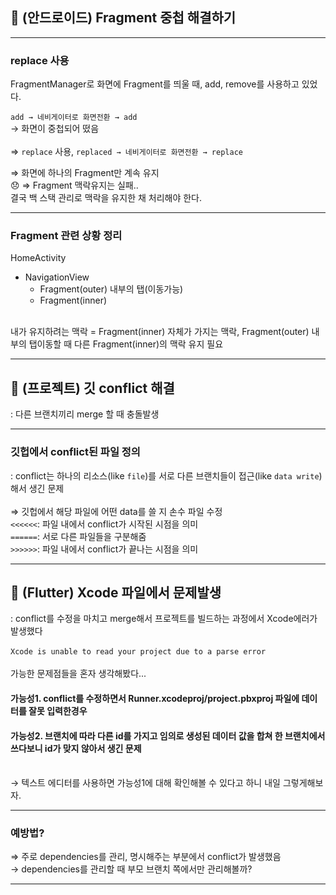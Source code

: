 ## 🎯 (안드로이드) Fragment 중첩 해결하기
___
### replace 사용
FragmentManager로 화면에 Fragment를 띄울 때,  add, remove를 사용하고 있었다.  

`add → 네비게이터로 화면전환 → add`  
→ 화면이 중첩되어 떴음  
<br>
⇒ `replace` 사용, `replaced → 네비게이터로 화면전환 → replace`  

⇒ 화면에 하나의 Fragment만 계속 유지  
😞 ⇒ Fragment 맥락유지는 실패..  
결국 백 스택 관리로 맥락을 유지한 채 처리해야 한다.  
___
### Fragment 관련 상황 정리

HomeActivity
 - NavigationView
	- Fragment(outer) 내부의 탭(이동가능)
	- Fragment(inner)
<br>
내가 유지하려는 맥락 = Fragment(inner) 자체가 가지는 맥락,  
Fragment(outer) 내부의 탭이동할 때 다른 Fragment(inner)의 맥락 유지 필요

___
## 🎯 (프로젝트) 깃 conflict 해결
: 다른 브랜치끼리 merge 할 때 충돌발생
___
### 깃헙에서 conflict된 파일 정의
: conflict는 하나의 리소스(like `file`)를 서로 다른 브랜치들이 접근(like `data write`)해서 생긴 문제   
<br>
⇒ 깃헙에서 해당 파일에 어떤 data를 쓸 지 손수 파일 수정  
`<<<<<<`: 파일 내에서 conflict가 시작된 시점을 의미  
`======`: 서로 다른 파일들을 구분해줌  
`>>>>>>`: 파일 내에서 conflict가 끝나는 시점을 의미  

___
## 🎯 (Flutter) Xcode 파일에서 문제발생
: conflict를 수정을 마치고 merge해서 프로젝트를 빌드하는 과정에서 Xcode에러가 발생했다  
<br>
`Xcode is unable to read your project due to a parse error`  
<br>
가능한 문제점들을 혼자 생각해봤다...  
#### 가능성1. conflict를 수정하면서 Runner.xcodeproj/project.pbxproj 파일에 데이터를 잘못 입력한경우
#### 가능성2. 브랜치에 따라 다른 id를 가지고 임의로 생성된 데이터 값을 합쳐 한 브랜치에서 쓰다보니 id가 맞지 않아서 생긴 문제
<br>
→ 텍스트 에디터를 사용하면 가능성1에 대해 확인해볼 수 있다고 하니 내일 그렇게해보자.  

___
### 예방법?
⇒ 주로 dependencies를 관리, 명시해주는 부분에서 conflict가 발생했음  
→ dependencies를 관리할 때 부모 브랜치 쪽에서만 관리해볼까?
___
